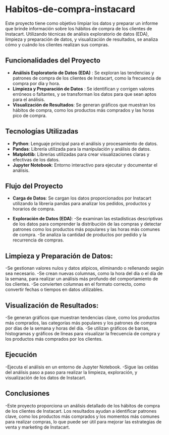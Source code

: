 # Habitos-de-compra-instacard

Este proyecto tiene como objetivo limpiar los datos y preparar un informe que brinde información sobre los hábitos de compra de los clientes de Instacart. Utilizando técnicas de análisis exploratorio de datos (EDA), limpieza y preparación de datos, y visualización de resultados, se analiza cómo y cuándo los clientes realizan sus compras.

## Funcionalidades del Proyecto

- **Análisis Exploratorio de Datos (EDA)** : Se exploran las tendencias y patrones de compra de los clientes de Instacart, como la frecuencia de compra por día y hora.
- **Limpieza y Preparación de Datos** : Se identifican y corrigen valores erróneos o faltantes, y se transforman los datos para que sean aptos para el análisis.
- **Visualización de Resultados**: Se generan gráficos que muestran los hábitos de compra, como los productos más comprados y las horas pico de compra.


## Tecnologías Utilizadas

- **Python**: Lenguaje principal para el análisis y procesamiento de datos.
- **Pandas**: Librería utilizada para la manipulación y análisis de datos.
- **Matplotlib**: Librerías utilizadas para crear visualizaciones claras y efectivas de los datos.
- **Jupyter Notebook**: Entorno interactivo para ejecutar y documentar el análisis.

## Flujo del Proyecto
- **Carga de Datos**: Se cargan los datos proporcionados por Instacart utilizando la librería pandas para analizar los pedidos, productos y horarios de compra.

- **Exploración de Datos (EDA)**:
-Se examinan las estadísticas descriptivas de los datos para comprender la distribución de las compras y detectar patrones como los productos más populares y las horas más comunes de compra.
-Se analiza la cantidad de productos por pedido y la recurrencia de compras.

## Limpieza y Preparación de Datos:

-Se gestionan valores nulos y datos atípicos, eliminando o rellenando según sea necesario.
-Se crean nuevas columnas, como la hora del día o el día de la semana, para realizar un análisis más profundo del comportamiento de los clientes.
-Se convierten columnas en el formato correcto, como convertir fechas o tiempos en datos utilizables.

## Visualización de Resultados:

-Se generan gráficos que muestran tendencias clave, como los productos más comprados, las categorías más populares y los patrones de compra por días de la semana y horas del día.
-Se utilizan gráficos de barras, histogramas y gráficos de líneas para visualizar la frecuencia de compra y los productos más comprados por los clientes.

## Ejecución
-Ejecuta el análisis en un entorno de Jupyter Notebook. 
-Sigue las celdas del análisis paso a paso para realizar la limpieza, exploración, y visualización de los datos de Instacart.

## Conclusiones
-Este proyecto proporciona un análisis detallado de los hábitos de compra de los clientes de Instacart. Los resultados ayudan a identificar patrones clave, como los productos más comprados y los momentos más comunes para realizar compras, lo que puede ser útil para mejorar las estrategias de venta y marketing de Instacart.
